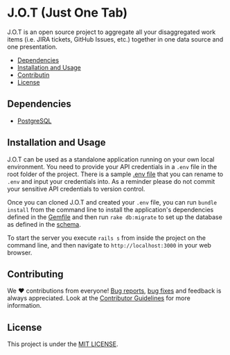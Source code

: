 # J.O.T (Just One Tab)

J.O.T is an open source project to aggregate all your disaggregated work items (i.e. JIRA tickets, GitHub Issues, etc.) together in one data source and one presentation. 

* [Dependencies](#dependencies)
* [Installation and Usage](#installation-and-usage)
* [Contributin](#contributing)
* [License](#license)

## Dependencies

* [PostgreSQL](https://github.com/postgres)

## Installation and Usage

J.O.T can be used as a standalone application running on your own local environment. You need to provide your API credentials in a `.env` file in the root folder of the project. There is a sample [.env file](./env.sample) that you can rename to `.env` and input your credentials into. As a reminder please do not commit your sensitive API credentials to version control.

Once you can cloned J.O.T and created your `.env` file, you can run `bundle install` from the command line to install the application's dependencies defined in the [Gemfile](./Gemfile) and then run `rake db:migrate` to set up the database as defined in the [schema](db/schema).

To start the server you execute `rails s` from inside the project on the command line, and then navigate to `http://localhost:3000` in your web browser. 

## Contributing

We ❤️ contributions from everyone! [Bug reports](https://github.com/benhayehudi/jot/issues), [bug fixes](https://github.com/benhayehudi/jot/pulls) and feedback is always appreciated. Look at the [Contributor Guidelines](https://github.com/benhayehudi/jot/blob/master/CONTRIBUTING.md) for more information.

## License
This project is under the [MIT LICENSE](https://github.com/benhayehudi/jot/blob/master/LICENSE).